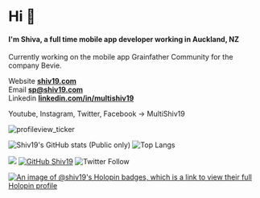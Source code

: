 <!--
**shiv19/shiv19** is a ✨ _special_ ✨ repository because its `README.md` (this file) appears on your GitHub profile.

Here are some ideas to get you started:

- 🔭 I’m currently working on ...
- 🌱 I’m currently learning ...
- 👯 I’m looking to collaborate on ...
- 🤔 I’m looking for help with ...
- 💬 Ask me about ...
- 📫 How to reach me: ...
- 😄 Pronouns: ...
- ⚡ Fun fact: ...
-->

<h1 align="left">Hi 👋</h1>
<h4 align="left">I'm Shiva, a full time mobile app developer working in Auckland, NZ</h4>

Currently working on the mobile app Grainfather Community for the company Bevie.

Website **[shiv19.com](https://shiv19.com/)**<br>
Email **[sp@shiv19.com](mailto:sp@shiv19.com)**<br>
Linkedin **[linkedin.com/in/multishiv19](https://linkedin.com/in/multishiv19)**<br>

Youtube, Instagram, Twitter, Facebook -> MultiShiv19
<br>
<p align="left"> <img src="https://komarev.com/ghpvc/?username=multishiv19" alt="profileview_ticker" /> </p>

![Shiv19's GitHub stats (Public only)](https://github-readme-stats.vercel.app/api?username=shiv19&show_icons=true&theme=cobalt)
![Top Langs](https://github-readme-stats.vercel.app/api/top-langs/?username=shiv19&layout=compact&theme=cobalt)

![](https://hit.yhype.me/github/profile?user_id=9407019)
[![GitHub Shiv19](https://img.shields.io/github/followers/shiv19?label=follow&style=social)](https://github.com/shiv19)
![Twitter Follow](https://img.shields.io/twitter/follow/multishiv19?style=social)

[![An image of @shiv19's Holopin badges, which is a link to view their full Holopin profile](https://holopin.me/shiv19)](https://holopin.io/@shiv19)


